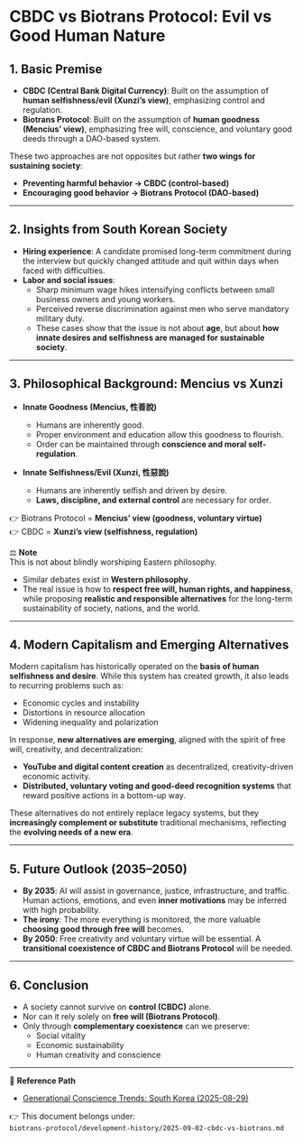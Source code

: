 # CBDC vs Biotrans Protocol: Evil vs Good Human Nature

## 1. Basic Premise
- **CBDC (Central Bank Digital Currency)**: Built on the assumption of **human selfishness/evil (Xunzi’s view)**, emphasizing control and regulation.  
- **Biotrans Protocol**: Built on the assumption of **human goodness (Mencius’ view)**, emphasizing free will, conscience, and voluntary good deeds through a DAO-based system.  

These two approaches are not opposites but rather **two wings for sustaining society**:  
- **Preventing harmful behavior → CBDC (control-based)**  
- **Encouraging good behavior → Biotrans Protocol (DAO-based)**  

---

## 2. Insights from South Korean Society
- **Hiring experience**: A candidate promised long-term commitment during the interview but quickly changed attitude and quit within days when faced with difficulties.  
- **Labor and social issues**:  
  - Sharp minimum wage hikes intensifying conflicts between small business owners and young workers.  
  - Perceived reverse discrimination against men who serve mandatory military duty.  
  - These cases show that the issue is not about **age**, but about **how innate desires and selfishness are managed for sustainable society**.  

---

## 3. Philosophical Background: Mencius vs Xunzi
- **Innate Goodness (Mencius, 性善說)**  
  - Humans are inherently good.  
  - Proper environment and education allow this goodness to flourish.  
  - Order can be maintained through **conscience and moral self-regulation**.  

- **Innate Selfishness/Evil (Xunzi, 性惡說)**  
  - Humans are inherently selfish and driven by desire.  
  - **Laws, discipline, and external control** are necessary for order.  

👉 Biotrans Protocol = **Mencius’ view (goodness, voluntary virtue)**  
👉 CBDC = **Xunzi’s view (selfishness, regulation)**  

⚖️ **Note**  
This is not about blindly worshiping Eastern philosophy.  
- Similar debates exist in **Western philosophy**.  
- The real issue is how to **respect free will, human rights, and happiness**, while proposing **realistic and responsible alternatives** for the long-term sustainability of society, nations, and the world.  

---

## 4. Modern Capitalism and Emerging Alternatives
Modern capitalism has historically operated on the **basis of human selfishness and desire**. While this system has created growth, it also leads to recurring problems such as:  
- Economic cycles and instability  
- Distortions in resource allocation  
- Widening inequality and polarization  

In response, **new alternatives are emerging**, aligned with the spirit of free will, creativity, and decentralization:  
- **YouTube and digital content creation** as decentralized, creativity-driven economic activity.  
- **Distributed, voluntary voting and good-deed recognition systems** that reward positive actions in a bottom-up way.  

These alternatives do not entirely replace legacy systems, but they **increasingly complement or substitute** traditional mechanisms, reflecting the **evolving needs of a new era**.  

---

## 5. Future Outlook (2035–2050)
- **By 2035**: AI will assist in governance, justice, infrastructure, and traffic. Human actions, emotions, and even **inner motivations** may be inferred with high probability.  
- **The irony**: The more everything is monitored, the more valuable **choosing good through free will** becomes.  
- **By 2050**: Free creativity and voluntary virtue will be essential. A **transitional coexistence of CBDC and Biotrans Protocol** will be needed.  

---

## 6. Conclusion
- A society cannot survive on **control (CBDC)** alone.  
- Nor can it rely solely on **free will (Biotrans Protocol)**.  
- Only through **complementary coexistence** can we preserve:  
  - Social vitality  
  - Economic sustainability  
  - Human creativity and conscience  

---

📌 **Reference Path**  
- [Generational Conscience Trends: South Korea (2025-08-29)](./2025-08-29-generational-conscience-trends-south-korea.md)  

👉 This document belongs under:  
`biotrans-protocol/development-history/2025-09-02-cbdc-vs-biotrans.md`  

